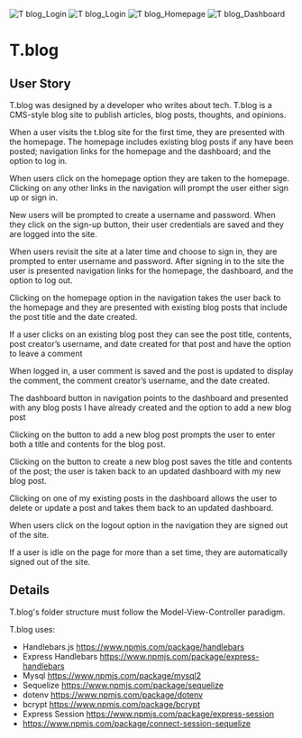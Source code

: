 ![T blog_Login](https://user-images.githubusercontent.com/78771614/123567097-434a7d00-d776-11eb-9709-c9ca7be1f1c1.png)
![T blog_Login](https://user-images.githubusercontent.com/78771614/123567113-4ba2b800-d776-11eb-8fca-a9ff11f15f92.png)
![T blog_Homepage](https://user-images.githubusercontent.com/78771614/123567131-4fced580-d776-11eb-9b79-01ffb38c04e8.png)
![T blog_Dashboard](https://user-images.githubusercontent.com/78771614/123567133-51989900-d776-11eb-8c46-a57e98e627c2.png)
# T.blog

## User Story

T.blog was designed by a developer who writes about tech. T.blog is a CMS-style blog site to publish articles, blog posts, thoughts, and opinions.

When a user visits the t.blog site for the first time, they are presented with the homepage. The homepage includes existing blog posts if any have been posted; navigation links for the homepage and the dashboard; and the option to log in.

When users click on the homepage option they are taken to the homepage. Clicking on any other links in the navigation will prompt the user either sign up or sign in.

New users will be prompted to create a username and password. When they click on the sign-up button, their user credentials are saved and they are logged into the site.

When users revisit the site at a later time and choose to sign in, they are prompted to enter username and password. After signing in to the site the user is presented navigation links for the homepage, the dashboard, and the option to log out.

Clicking on the homepage option in the navigation takes the user back to the homepage and they are presented with existing blog posts that include the post title and the date created.

If a user clicks on an existing blog post they can see the post title, contents, post creator’s username, and date created for that post and have the option to leave a comment

When logged in, a user comment is saved and the post is updated to display the comment, the comment creator’s username, and the date created.

The dashboard button in navigation points to the dashboard and presented with any blog posts I have already created and the option to add a new blog post

Clicking on the button to add a new blog post prompts the user to enter both a title and contents for the blog post.

Clicking on the button to create a new blog post saves the title and contents of the post; the user is taken back to an updated dashboard with my new blog post.

Clicking on one of my existing posts in the dashboard allows the user to delete or update a post and takes them back to an updated dashboard.

When users click on the logout option in the navigation they are signed out of the site.

If a user is idle on the page for more than a set time, they are automatically signed out of the site.


## Details

T.blog's folder structure must follow the Model-View-Controller paradigm. 

T.blog uses:

* Handlebars.js https://www.npmjs.com/package/handlebars
* Express Handlebars https://www.npmjs.com/package/express-handlebars
* Mysql https://www.npmjs.com/package/mysql2
* Sequelize https://www.npmjs.com/package/sequelize
* dotenv https://www.npmjs.com/package/dotenv
* bcrypt https://www.npmjs.com/package/bcrypt
* Express Session https://www.npmjs.com/package/express-session 
* https://www.npmjs.com/package/connect-session-sequelize
